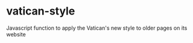 vatican-style
=============

Javascript function to apply the Vatican's new style to older pages on its website
